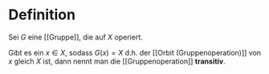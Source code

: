 # Definition
Sei $G$ eine [[Gruppe]], die auf $X$ operiert.

Gibt es ein $x \in X$, sodass $G(x) = X$ d.h. der [[Orbit (Gruppenoperation)]] von $x$ gleich $X$ ist, dann nennt man die [[Gruppenoperation]] **transitiv**.

